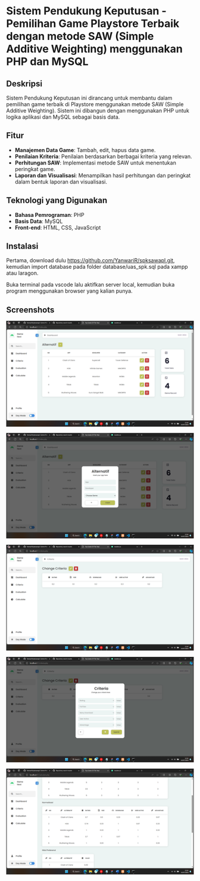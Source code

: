 
# Sistem Pendukung Keputusan - Pemilihan Game Playstore Terbaik dengan metode SAW (Simple Additive Weighting) menggunakan PHP dan MySQL


## Deskripsi
Sistem Pendukung Keputusan ini dirancang untuk membantu dalam pemilihan game terbaik di Playstore menggunakan metode SAW (Simple Additive Weighting). Sistem ini dibangun dengan menggunakan PHP untuk logika aplikasi dan MySQL sebagai basis data.

## Fitur
- **Manajemen Data Game**: Tambah, edit, hapus data game.
- **Penilaian Kriteria**: Penilaian berdasarkan berbagai kriteria yang relevan.
- **Perhitungan SAW**: Implementasi metode SAW untuk menentukan peringkat game.
- **Laporan dan Visualisasi**: Menampilkan hasil perhitungan dan peringkat dalam bentuk laporan dan visualisasi.

## Teknologi yang Digunakan
- **Bahasa Pemrograman**: PHP
- **Basis Data**: MySQL
- **Front-end**: HTML, CSS, JavaScript

## Instalasi

Pertama, download dulu https://github.com/YanwariR/spksawapl.git, kemudian import database pada folder database/uas_spk.sql pada xampp atau laragon.

Buka terminal pada vscode lalu aktifkan server local, kemudian buka program menggunakan browser yang kalian punya.

## Screenshots

![App Screenshot](./images/Screenshot%20(20).png)

![App Screenshot](./images/Screenshot%20(21).png)

![App Screenshot](./images/Screenshot%20(22).png)

![App Screenshot](./images/Screenshot%20(23).png)

![App Screenshot](./images/Screenshot%20(26).png)

